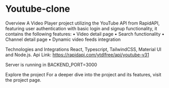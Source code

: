 # Youtube-clone
Overview
A Video Player project utilizing the YouTube API from RapidAPI, featuring user authentication with basic login and signup functionality, it contains the following features:
•	Video detail page
•	Search functionality
•	Channel detail page
•	Dynamic video feeds integration

Technologies and Integrations
React, Typescript, TailwindCSS, Material UI and Node.js.
Api Link: https://rapidapi.com/ytdlfree/api/youtube-v31

Server is running in BACKEND_PORT=3000

Explore the project
For a deeper dive into the project and its features, visit the project page.